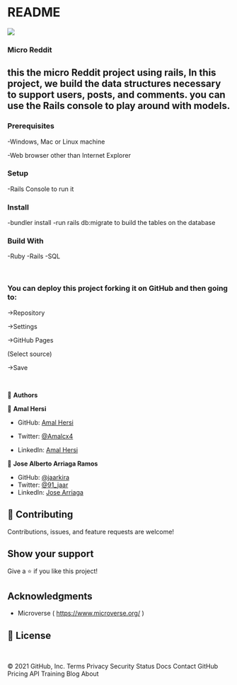 # README
![](https://img.shields.io/badge/Microverse-blueviolet)

### Micro Reddit

## this the micro Reddit project using rails, In this project, we build the data structures necessary to support users, posts, and comments. you can use the Rails console to play around with models.


### Prerequisites

-Windows, Mac or Linux machine 

-Web browser other than Internet Explorer

### Setup

-Rails Console to run it

### Install

-bundler install
-run rails db:migrate to build the tables on the database

### Build With

-Ruby 
-Rails
-SQL


​
### You can deploy this project forking it on GitHub and then going to:

->Repository

->Settings

->GitHub Pages

(Select source)

->Save

​

👤 **Authors**

👤 **Amal Hersi**

- GitHub: [Amal Hersi](https://github.com/Amalcxc)

- Twitter: [@Amalcx4](https://twitter.com/home?lang=en)

- LinkedIn: [Amal Hersi](https://www.linkedin.com/in/amal-hersi-a29583205/)

👤 **Jose Alberto Arriaga Ramos**
- GitHub: [@jaarkira](https://github.com/jaarkira )
- Twitter: [@91_jaar](https://twitter.com/91_jaar )
- LinkedIn: [Jose Arriaga](https://www.linkedin.com/in/jose-arriaga-63a851204/)
​

## 🤝 Contributing

Contributions, issues, and feature requests are welcome!

## Show your support


Give a ⭐️ if you like this project!


## Acknowledgments

- Microverse ( https://www.microverse.org/ )

## 📝 License

​
 
© 2021 GitHub, Inc.
Terms
Privacy
Security
Status
Docs
Contact GitHub
Pricing
API
Training
Blog
About

